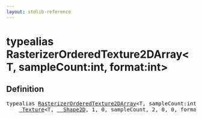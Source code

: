 ```yaml
---
layout: stdlib-reference
---
```


# typealias RasterizerOrderedTexture2DArray\<T, sampleCount:int, format:int\>

## Definition

<pre>
<span class='code_keyword'>typealias</span> <a href="/stdlib-reference/types/RasterizerOrderedTexture2DArray" class="code_type">RasterizerOrderedTexture2DArray</a>&lt;<span class="code_type">T</span>, sampleCount:<span class="code_keyword">int</span>, format:<span class="code_keyword">int</span>&gt; = 
    <a href="/stdlib-reference/types/Texture/index" class="code_type">_Texture</a>&lt;<span class="code_type">T</span>, <a href="/stdlib-reference/types/Shape2D/index" class="code_type">__Shape2D</a>, 1, 0, sampleCount, 2, 0, 0, format&gt;;
</pre>

